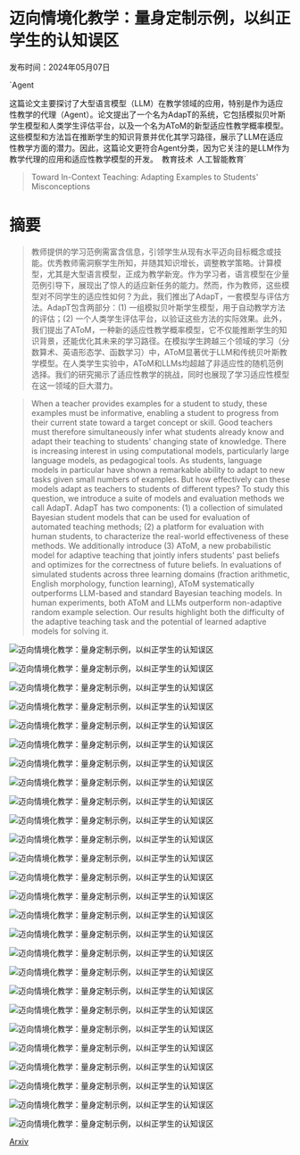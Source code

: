 # 迈向情境化教学：量身定制示例，以纠正学生的认知误区

发布时间：2024年05月07日

`Agent

这篇论文主要探讨了大型语言模型（LLM）在教学领域的应用，特别是作为适应性教学的代理（Agent）。论文提出了一个名为AdapT的系统，它包括模拟贝叶斯学生模型和人类学生评估平台，以及一个名为AToM的新型适应性教学概率模型。这些模型和方法旨在推断学生的知识背景并优化其学习路径，展示了LLM在适应性教学方面的潜力。因此，这篇论文更符合Agent分类，因为它关注的是LLM作为教学代理的应用和适应性教学模型的开发。` `教育技术` `人工智能教育`

> Toward In-Context Teaching: Adapting Examples to Students' Misconceptions

# 摘要

> 教师提供的学习范例需富含信息，引领学生从现有水平迈向目标概念或技能。优秀教师需洞察学生所知，并随其知识增长，调整教学策略。计算模型，尤其是大型语言模型，正成为教学新宠。作为学习者，语言模型在少量范例引导下，展现出了惊人的适应新任务的能力。然而，作为教师，这些模型对不同学生的适应性如何？为此，我们推出了AdapT，一套模型与评估方法。AdapT包含两部分：(1) 一组模拟贝叶斯学生模型，用于自动教学方法的评估；(2) 一个人类学生评估平台，以验证这些方法的实际效果。此外，我们提出了AToM，一种新的适应性教学概率模型，它不仅能推断学生的知识背景，还能优化其未来的学习路径。在模拟学生跨越三个领域的学习（分数算术、英语形态学、函数学习）中，AToM显著优于LLM和传统贝叶斯教学模型。在人类学生实验中，AToM和LLMs均超越了非适应性的随机范例选择。我们的研究揭示了适应性教学的挑战，同时也展现了学习适应性模型在这一领域的巨大潜力。

> When a teacher provides examples for a student to study, these examples must be informative, enabling a student to progress from their current state toward a target concept or skill. Good teachers must therefore simultaneously infer what students already know and adapt their teaching to students' changing state of knowledge. There is increasing interest in using computational models, particularly large language models, as pedagogical tools. As students, language models in particular have shown a remarkable ability to adapt to new tasks given small numbers of examples. But how effectively can these models adapt as teachers to students of different types? To study this question, we introduce a suite of models and evaluation methods we call AdapT. AdapT has two components: (1) a collection of simulated Bayesian student models that can be used for evaluation of automated teaching methods; (2) a platform for evaluation with human students, to characterize the real-world effectiveness of these methods. We additionally introduce (3) AToM, a new probabilistic model for adaptive teaching that jointly infers students' past beliefs and optimizes for the correctness of future beliefs. In evaluations of simulated students across three learning domains (fraction arithmetic, English morphology, function learning), AToM systematically outperforms LLM-based and standard Bayesian teaching models. In human experiments, both AToM and LLMs outperform non-adaptive random example selection. Our results highlight both the difficulty of the adaptive teaching task and the potential of learned adaptive models for solving it.

![迈向情境化教学：量身定制示例，以纠正学生的认知误区](../../../paper_images/2405.04495/x1.png)

![迈向情境化教学：量身定制示例，以纠正学生的认知误区](../../../paper_images/2405.04495/x2.png)

![迈向情境化教学：量身定制示例，以纠正学生的认知误区](../../../paper_images/2405.04495/x3.png)

![迈向情境化教学：量身定制示例，以纠正学生的认知误区](../../../paper_images/2405.04495/x4.png)

![迈向情境化教学：量身定制示例，以纠正学生的认知误区](../../../paper_images/2405.04495/x5.png)

![迈向情境化教学：量身定制示例，以纠正学生的认知误区](../../../paper_images/2405.04495/x6.png)

![迈向情境化教学：量身定制示例，以纠正学生的认知误区](../../../paper_images/2405.04495/x7.png)

![迈向情境化教学：量身定制示例，以纠正学生的认知误区](../../../paper_images/2405.04495/x8.png)

![迈向情境化教学：量身定制示例，以纠正学生的认知误区](../../../paper_images/2405.04495/x9.png)

![迈向情境化教学：量身定制示例，以纠正学生的认知误区](../../../paper_images/2405.04495/x10.png)

![迈向情境化教学：量身定制示例，以纠正学生的认知误区](../../../paper_images/2405.04495/x11.png)

![迈向情境化教学：量身定制示例，以纠正学生的认知误区](../../../paper_images/2405.04495/x12.png)

![迈向情境化教学：量身定制示例，以纠正学生的认知误区](../../../paper_images/2405.04495/x13.png)

![迈向情境化教学：量身定制示例，以纠正学生的认知误区](../../../paper_images/2405.04495/x14.png)

![迈向情境化教学：量身定制示例，以纠正学生的认知误区](../../../paper_images/2405.04495/x15.png)

![迈向情境化教学：量身定制示例，以纠正学生的认知误区](../../../paper_images/2405.04495/x16.png)

![迈向情境化教学：量身定制示例，以纠正学生的认知误区](../../../paper_images/2405.04495/x17.png)

![迈向情境化教学：量身定制示例，以纠正学生的认知误区](../../../paper_images/2405.04495/x18.png)

![迈向情境化教学：量身定制示例，以纠正学生的认知误区](../../../paper_images/2405.04495/x19.png)

![迈向情境化教学：量身定制示例，以纠正学生的认知误区](../../../paper_images/2405.04495/x20.png)

![迈向情境化教学：量身定制示例，以纠正学生的认知误区](../../../paper_images/2405.04495/x21.png)

![迈向情境化教学：量身定制示例，以纠正学生的认知误区](../../../paper_images/2405.04495/x22.png)

![迈向情境化教学：量身定制示例，以纠正学生的认知误区](../../../paper_images/2405.04495/x23.png)

![迈向情境化教学：量身定制示例，以纠正学生的认知误区](../../../paper_images/2405.04495/x24.png)

![迈向情境化教学：量身定制示例，以纠正学生的认知误区](../../../paper_images/2405.04495/x25.png)

![迈向情境化教学：量身定制示例，以纠正学生的认知误区](../../../paper_images/2405.04495/x26.png)

[Arxiv](https://arxiv.org/abs/2405.04495)